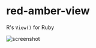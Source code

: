 # red-amber-view

R's `View()` for Ruby

![screenshot](https://user-images.githubusercontent.com/5798442/177008662-5a3bb1c2-fbd3-48ea-8f1a-fa3164002a08.png)
